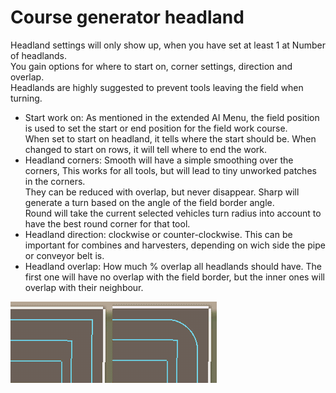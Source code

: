 # Course generator headland  
Headland settings will only show up, when you have set at least 1 at Number of headlands.  
You gain options for where to start on, corner settings, direction and overlap.  
Headlands are highly suggested to prevent tools leaving the field when turning.  


  
- Start work on: As mentioned in the extended AI Menu, the field position is used to set the start or end position for the field work course.  
When set to start on headland, it tells where the start should be. When changed to start on rows, it will tell where to end the work.  
- Headland corners: Smooth will have a simple smoothing over the corners, This works for all tools, but will lead to tiny unworked patches in the corners.  
They can be reduced with overlap, but never disappear. Sharp will generate a turn based on the angle of the field border angle.  
Round will take the current selected vehicles turn radius into account to have the best round corner for that tool.  
- Headland direction: clockwise or counter-clockwise. This can be important for combines and harvesters, depending on wich side the pipe or conveyor belt is.  
- Headland overlap: How much % overlap all headlands should have. The first one will have no overlap with the field border, but the inner ones will overlap with their neighbour.  


![Image](../assets/images/sharproundcorner_0_0_330_130.png)


